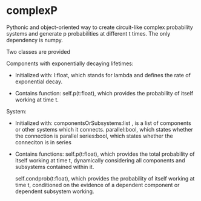 # complexP

Pythonic and object-oriented way to create circuit-like complex probability systems and generate p probabilities at different t times.
The only dependency is numpy.

Two classes are provided

Components with exponentially decaying lifetimes:
- Initialized with:
    l:float, which stands for lambda and defines the rate of exponential decay.

- Contains function:
    self.p(t:float), which provides the probability of itself working at time t.

System:
- Initialized with:
    componentsOrSubsystems:list , is a list of components or other systems which it connects.
    parallel:bool, which states whether the connection is parallel
    series:bool, which states whether the conneciton is in series
  
- Contains functions:
    self.p(t:float), which provides the total probability of itself working at time t, dynamically
    considering all components and subsystems contained within it.
  
    self.condprob(t:float), which provides the probability of itself working at time t, conditioned
    on the evidence of a dependent component or dependent subsystem working. 
